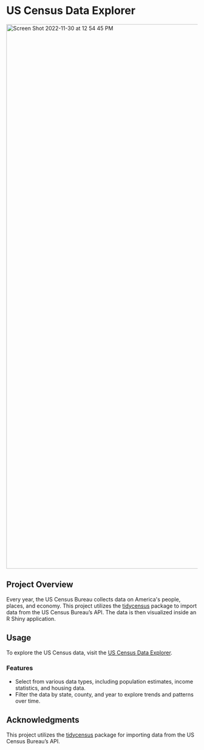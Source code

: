 # US Census Data Explorer
<img width="1431" alt="Screen Shot 2022-11-30 at 12 54 45 PM" src="https://user-images.githubusercontent.com/36116239/204872278-c1803c18-8817-4114-8096-5cdef1c85576.png">


## Project Overview
Every year, the US Census Bureau collects data on America's people, places, and economy. This project utilizes the [tidycensus](https://walker-data.com/tidycensus/index.html) package to import data from the US Census Bureau’s API. The data is then visualized inside an R Shiny application.

## Usage
To explore the US Census data, visit the [US Census Data Explorer](https://kzolea695.shinyapps.io/USCensusApp/).

### Features
- Select from various data types, including population estimates, income statistics, and housing data.
- Filter the data by state, county, and year to explore trends and patterns over time.


## Acknowledgments
This project utilizes the [tidycensus](https://walker-data.com/tidycensus/index.html) package for importing data from the US Census Bureau’s API.
